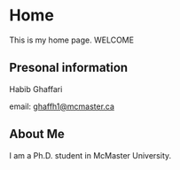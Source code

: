 
# Home

This is my home page. WELCOME

## Presonal information

Habib Ghaffari

email: [ghaffh1@mcmaster.ca](mailto:ghaffh1@mcmaste.ca)

## About Me

I am a Ph.D. student in McMaster University.

